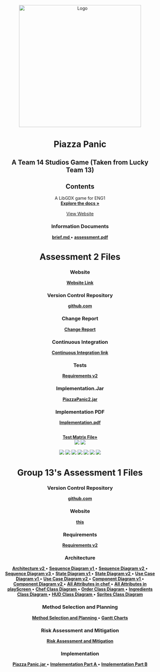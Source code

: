 <div align="center">
  <a href="https://github.com/team13eng1/piazza-panic/">
    <img src="./assets/Capture.png" alt="Logo" width="400" height="400">
  </a>

  <h1 align="center">Piazza Panic</h1>
  <h2 align="center">A Team 14 Studios Game (Taken from Lucky Team 13)</h2>
  
  <h2> Contents </h2>
  <p align="center">
  </p>
    
  <p align="center">
    A LibGDX game for ENG1
    <br />
    <a href="https://github.com/HHllmn/Piazza-Panic-Assessment2"><strong>Explore the docs »</strong></a>
    <br />
    <br />
    <a href="https://eng1team14assessment2.github.io/">View Website</a>
  </p>
</div>


<h3 align="center">Information Documents</h3>
<p align="center">
  <a href="./files/info/brief.md"><strong> brief.md </strong></a>
  •
  <a href="./files/info/eng1-team-assessment-1.pdf"><strong> assessment.pdf </strong></a>
</p>

<h1 align="center">Assessment 2 Files</h1>

<h3 align="center">Website</h3>
<p align="center">
  <a href="https://eng1team14assessment2.github.io/"><strong>Website Link</strong></a>
</p>


<h3 align="center">Version Control Repository</h3>
<p align="center">
  <a href="https://github.com/HHllmn/Piazza-Panic-Assessment2"><strong>github.com</strong></a>
</p>

<h3 align="center">Change Report</h3>
<p align="center">
  <a href="./files/assessment/Change2.pdf"><strong>Change Report</strong></a>
</p>

<h3 align="center">Continuous Integration</h3>
<p align="center">
  <a href="./files/assessment/CI2.pdf"><strong>Continuous Integration link</strong></a>
</p>

<h3 align="center">Tests</h3>
<p align="center">
  <a href="./files/assessment/Test2.pdf"><strong>Requirements v2</strong></a>
</p>

<h3 align="center">Implementation.Jar</h3>
<p align="center">
  <a href="./files/assessment/PiazzaPanic2.jar"><strong>PiazzaPanic2.jar</strong></a>
</p>
<h3 align="center">Implementation PDF</h3>
<p align="center">
  <a href="./files/assessment/Impl2.pdf"><strong>Implementation.pdf</strong></a>
</p>

<p align="center">
<br />
    <a href="https://docs.google.com/spreadsheets/d/1pg8gWZXW0eiTQ6ZKMQBdQKwz1ln-4hFXL0LyMqQh0b4/edit?usp=sharing"><strong>Test Matrix File»</strong></a>
    <br />
<img src="./TestImages/TestMatrix.png">
<img src="./TestImages/TestCoverage.png">
</p>

<p align="center">
<img src="./ArchitectureImages/ArchShot1.png">
<img src="./ArchitectureImages/ArchShot2.png">
<img src="./ArchitectureImages/ArchShot3.png">
<img src="./ArchitectureImages/ArchShot4.png">
<img src="./ArchitectureImages/ArchShot5.png">
<img src="./ArchitectureImages/ArchShot6.png">
<img src="./ArchitectureImages/ArchShot7.png">
</p>


<h1 align="center">Group 13's Assessment 1 Files</h1>

<h3 align="center">Version Control Repository</h3>
<p align="center">
  <a href="https://github.com/team13eng1/piazza-panic"><strong>github.com</strong></a>
<p>
<h3 align="center">Website</h3>
<p align="center">
  <a href="https://team13eng1.github.io/"><strong>this</strong></a>
</p>
<h3 align="center">Requirements</h3>
<p align="center">
  <a href="./files/assessment/Requirements v2.pdf"><strong>Requirements v2</strong></a>
</p>
<h3 align="center">Architecture</h3>
<p align="center">
  <a href="./files/assessment/Architecture V2.pdf"><strong> Architecture v2 </strong></a>
  •
  <a href="./files/assessment/Sequence Diagram v1.pdf"><strong> Sequence Diagram v1 </strong></a>
  •
  <a href="./files/assessment/Sequence Diagram v2.pdf"><strong> Sequence Diagram v2 </strong></a>
  •
  <a href="./files/assessment/Sequence Diagram v3.pdf"><strong> Sequence Diagram v3 </strong></a>
  •
  <a href="./files/assessment/State Diagram v1.pdf"><strong> State Diagram v1 </strong></a>
  •
  <a href="./files/assessment/State Diagram v2.pdf"><strong> State Diagram v2 </strong></a>
  •
  <a href="./files/assessment/Use Case Diagram v1.pdf"><strong> Use Case Diagram v1 </strong></a>
  •
  <a href="./files/assessment/Use Case Diagram v2.pdf"><strong> Use Case Diagram v2 </strong></a>
  •
  <a href="./files/assessment/Component Diagram v1.pdf"><strong> Component Diagram v1 </strong></a>
  •
  <a href="./files/assessment/Component Diagram v2.pdf"><strong> Component Diagram v2 </strong></a>
  •
  <a href="./files/assessment/All attributes in chef.pdf"><strong> All Attributes in chef </strong></a>
  •
  <a href="./files/assessment/All attributes in playScreen.pdf"><strong> All Attributes in playScreen </strong></a>
  •
  <a href="./files/assessment/Chef Class Diagram.pdf"><strong> Chef Class Diagram </strong></a>
  •
  <a href="./files/assessment/Order Class Diagram.pdf"><strong> Order Class Diagram </strong></a>
  •
  <a href="./files/assessment/Ingredients Class Diagram.pdf"><strong> Ingredients Class Diagram </strong></a>
  •
  <a href="./files/assessment/HUD Class Diagram.pdf"><strong> HUD Class Diagram </strong></a>
  •
  <a href="./files/assessment/Sprites Class Diagram.pdf"><strong> Sprites Class Diagram </strong></a>
</p>
<h3 align="center">Method Selection and Planning</h3>
<p align="center">
  <a href="./files/assessment/Method Selection and Planning.pdf"><strong> Method Selection and Planning </strong></a>
  •
  <a href="GANTT"><strong> Gantt Charts </strong></a>
</p>
<h3 align="center">Risk Assessment and Mitigation</h3>
<p align="center">
  <a href="./files/assessment/Risk Assessment and Mitigation v2.pdf"><strong>Risk Assessment and Mitigation</strong></a>
</p>
<h3 align="center">Implementation</h3>
<p align="center">
  <a href="./files/assessment/Piazza Panic.jar" download><strong> Piazza Panic.jar </strong></a>
  •
  <a href="./files/assessment/piazza-panic-main (1).zip" download><strong> Implementation Part A </strong></a>
  •
  <a href="./files/assessment/Implementation Part B.pdf"><strong> Implementation Part B </strong></a>
</p>
